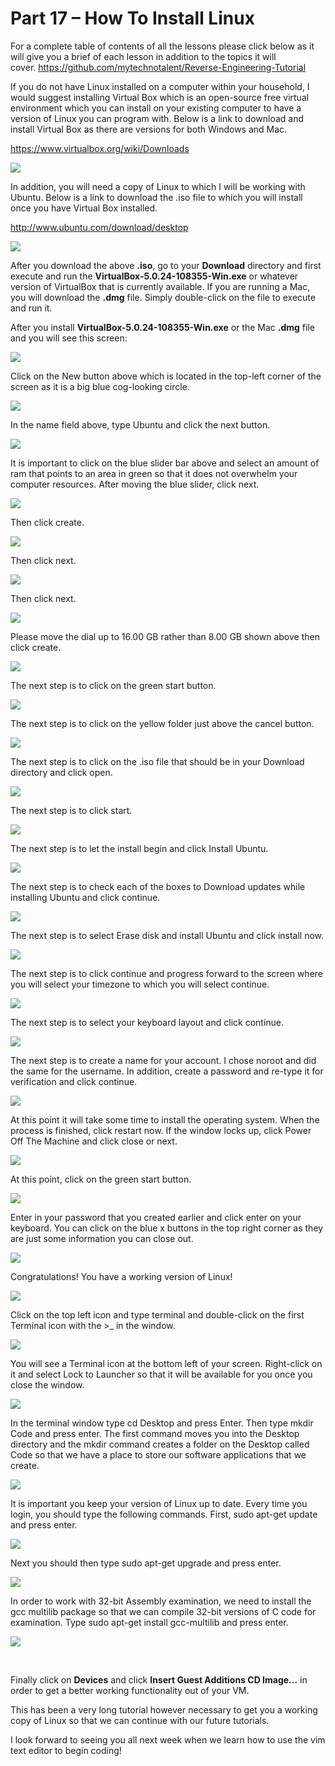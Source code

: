 # Part 17 – How To Install Linux

For a complete table of contents of all the lessons please click below as it will give you a brief of each lesson in addition to the topics it will cover.&nbsp;https://github.com/mytechnotalent/Reverse-Engineering-Tutorial

If you do not have Linux installed on a computer within your household, I would suggest installing Virtual Box which is an open-source free virtual environment which you can install on your existing computer to have a version of Linux you can program with.&nbsp;Below is a link to download and install Virtual Box as there are versions for both Windows and Mac.

<a href="https://www.virtualbox.org/wiki/Downloads " rel="nofollow noopener" target="_blank">https://www.virtualbox.org/wiki/Downloads </a>&nbsp;

<div class="slate-resizable-image-embed slate-image-embed__resize-full-width"><img src="https://media-exp1.licdn.com/dms/image/C4E12AQHhHXbd2EC_gw/article-inline_image-shrink_1000_1488/0/1520546417805?e=1614211200&amp;v=beta&amp;t=bUiydU5UZsf2ddynZuuZHGM66_INZOH6VwhFlPVULzI"/></div>

In addition, you will need a copy of Linux to which I will be working with Ubuntu. Below is a link to download the .iso file to which you will install once you have Virtual Box installed.

<a href="http://www.ubuntu.com/download/desktop" rel="nofollow noopener" target="_blank">http://www.ubuntu.com/download/desktop</a>&nbsp;

<div class="slate-resizable-image-embed slate-image-embed__resize-full-width"><img src="https://media-exp1.licdn.com/dms/image/C4E12AQHzIT-ccOaxhQ/article-inline_image-shrink_1000_1488/0/1520546418371?e=1614211200&amp;v=beta&amp;t=RLQj85buY3UTCUuC0_UnrHgLScgfX6RwN02CDsQXw24"/></div>

After you download the above __.iso__, go to your __Download__ directory and first execute and run the __VirtualBox-5.0.24-108355-Win.exe__ or whatever version of VirtualBox that is currently available. If you are running a Mac, you will download the __.dmg__ file. Simply double-click on the file to execute and run it.

After you install __VirtualBox-5.0.24-108355-Win.exe__ or the Mac __.dmg__ file and you will see this screen:

<div class="slate-resizable-image-embed slate-image-embed__resize-full-width"><img src="https://media-exp1.licdn.com/dms/image/C4E12AQHBqQiIDSBopA/article-inline_image-shrink_1000_1488/0/1520142514292?e=1614211200&amp;v=beta&amp;t=IbWyjYQCJynXVPw5dByweZHA8LhZ1YiA-VcM2hoMJMU"/></div>

Click on the New button above which is located in the top-left corner of the screen as it is a big blue cog-looking circle.

<div class="slate-resizable-image-embed slate-image-embed__resize-full-width"><img src="https://media-exp1.licdn.com/dms/image/C4E12AQFV_16AOWWxlA/article-inline_image-shrink_1000_1488/0/1520546417629?e=1614211200&amp;v=beta&amp;t=3_bUswBd7Z0LMxvvtRMX3lWjPEPXS-zZm0369Et-cos"/></div>

In the name field above, type Ubuntu and click the next button.

<div class="slate-resizable-image-embed slate-image-embed__resize-full-width"><img src="https://media-exp1.licdn.com/dms/image/C4E12AQFykZJKpnKzSA/article-inline_image-shrink_1000_1488/0/1520144655302?e=1614211200&amp;v=beta&amp;t=zFCTWT9M_Aqdk-RLRY6tp70F5gFZWPL8asRh0cfANfI"/></div>

It is important to click on the blue slider bar above and select an amount of ram that points to an area in green so that it does not overwhelm your computer resources.&nbsp;After moving the blue slider, click next.

<div class="slate-resizable-image-embed slate-image-embed__resize-full-width"><img src="https://media-exp1.licdn.com/dms/image/C4E12AQEHPe6x12V0fA/article-inline_image-shrink_1000_1488/0/1520233999467?e=1614211200&amp;v=beta&amp;t=s_TNY9-kwdKKpLi1KNusc8qWyba4l1Li82q5sTn7EZQ"/></div>

Then click create.

<div class="slate-resizable-image-embed slate-image-embed__resize-full-width"><img src="https://media-exp1.licdn.com/dms/image/C4E12AQEZ8hnxTa2yug/article-inline_image-shrink_1000_1488/0/1520546417541?e=1614211200&amp;v=beta&amp;t=AVr5yj8VGLtQGn3mCLGoVetoeMKDHFSC6oJdOV6Hxd0"/></div>

Then click next.

<div class="slate-resizable-image-embed slate-image-embed__resize-full-width"><img src="https://media-exp1.licdn.com/dms/image/C4E12AQFqJfoEsUcbUQ/article-inline_image-shrink_1000_1488/0/1520192640954?e=1614211200&amp;v=beta&amp;t=Z2O20Ym9dfZBaapw8GxITGsihmA5rhBHkxREsNNOSDU"/></div>

Then click next.

<div class="slate-resizable-image-embed slate-image-embed__resize-full-width"><img src="https://media-exp1.licdn.com/dms/image/C4E12AQEy7BtC_-sMDA/article-inline_image-shrink_1000_1488/0/1520240833155?e=1614211200&amp;v=beta&amp;t=j9vodXbjiwVNFreIVC946DlsRXo5M0V06VY1sDZ9dFc"/></div>

Please move the dial up to 16.00 GB rather than 8.00 GB shown above then click create.

<div class="slate-resizable-image-embed slate-image-embed__resize-full-width"><img src="https://media-exp1.licdn.com/dms/image/C4E12AQFOXMUsxGHM9g/article-inline_image-shrink_1000_1488/0/1520546417943?e=1614211200&amp;v=beta&amp;t=lVo-SgwN3ZOgJdvGDlyKsijAVw6IYI0ZNW4osseaedM"/></div>

The next step is to click on the green start button.

<div class="slate-resizable-image-embed slate-image-embed__resize-full-width"><img src="https://media-exp1.licdn.com/dms/image/C4E12AQGu0VTi61VXTA/article-inline_image-shrink_1000_1488/0/1520546417750?e=1614211200&amp;v=beta&amp;t=pRcSxeo-L3k__tlwooJszmwL0zObaZokjGJ08xTfYuc"/></div>

The next step is to click on the yellow folder just above the cancel button.

<div class="slate-resizable-image-embed slate-image-embed__resize-full-width"><img src="https://media-exp1.licdn.com/dms/image/C4E12AQH4nrb0MqoITg/article-inline_image-shrink_1000_1488/0/1520546417930?e=1614211200&amp;v=beta&amp;t=vdQ7uErv2HM1i5HiLP7FPVRrtnEvb9jm2bpEptH_mkg"/></div>

The next step is to click on the .iso file that should be in your Download directory and click open.

<div class="slate-resizable-image-embed slate-image-embed__resize-full-width"><img src="https://media-exp1.licdn.com/dms/image/C4E12AQGDdPks-jzT_g/article-inline_image-shrink_1000_1488/0/1520546422759?e=1614211200&amp;v=beta&amp;t=Xa5hVwMm6c2Q39yt2QShXaIrRqusxJGD3SZ3HoHEiSw"/></div>

The next step is to click start.

<div class="slate-resizable-image-embed slate-image-embed__resize-full-width"><img src="https://media-exp1.licdn.com/dms/image/C4E12AQF8yU9RHLNR5w/article-inline_image-shrink_1000_1488/0/1520233588958?e=1614211200&amp;v=beta&amp;t=dcxMgasOWPMmxvmHcka91pSpW4OtWTgae-_bkDDi7E4"/></div>

The next step is to let the install begin and click Install Ubuntu.

<div class="slate-resizable-image-embed slate-image-embed__resize-full-width"><img src="https://media-exp1.licdn.com/dms/image/C4E12AQEgk-IasRYLkQ/article-inline_image-shrink_1000_1488/0/1520145144109?e=1614211200&amp;v=beta&amp;t=56kJEJ4fT3Y5VOBR1HKlldvBRx7Y8C87ABpnmI8m7No"/></div>

The next step is to check each of the boxes to Download updates while installing Ubuntu and click continue.

<div class="slate-resizable-image-embed slate-image-embed__resize-full-width"><img src="https://media-exp1.licdn.com/dms/image/C4E12AQG1fR6rQdwc1w/article-inline_image-shrink_1000_1488/0/1520174384316?e=1614211200&amp;v=beta&amp;t=msvaZU2XHdl9RqzCviKHFfo0w6HjTw2nXldbGuu4IfY"/></div>

The next step is to select Erase disk and install Ubuntu and click install now.

<div class="slate-resizable-image-embed slate-image-embed__resize-full-width"><img src="https://media-exp1.licdn.com/dms/image/C4E12AQEE8tv09eCchg/article-inline_image-shrink_1000_1488/0/1520191636429?e=1614211200&amp;v=beta&amp;t=2W9xfvcjU1sSnrU8p2u4Vg1yt5mGdZAnY7LXndoTiUs"/></div>

The next step is to click continue and progress forward to the screen where you will select your timezone to which you will select continue.

<div class="slate-resizable-image-embed slate-image-embed__resize-full-width"><img src="https://media-exp1.licdn.com/dms/image/C4E12AQHAvy_pN1Ui6Q/article-inline_image-shrink_1000_1488/0/1520096080463?e=1614211200&amp;v=beta&amp;t=q3goS329WHzWkc_FBSkmGFxplsQGeDblNi3SGvCmhTg"/></div>

The next step is to select your keyboard layout and click continue.

<div class="slate-resizable-image-embed slate-image-embed__resize-full-width"><img src="https://media-exp1.licdn.com/dms/image/C4E12AQFQKT0L-5Yi3g/article-inline_image-shrink_1000_1488/0/1520173585526?e=1614211200&amp;v=beta&amp;t=VRCJzk4Lt5kSs7PhuN3uVWv3tVE0CE2UwcRFs0qpPYo"/></div>

The next step is to create a name for your account.&nbsp;I chose noroot and did the same for the username.&nbsp;In addition, create a password and re-type it for verification and click continue.

<div class="slate-resizable-image-embed slate-image-embed__resize-full-width"><img src="https://media-exp1.licdn.com/dms/image/C4E12AQGvnfEo4uTHvA/article-inline_image-shrink_1000_1488/0/1520109220172?e=1614211200&amp;v=beta&amp;t=N-3dylN_ikV-J3Kz2fuhcbcobMOS6tIxErgO3mgF3g4"/></div>

At this point it will take some time to install the operating system.&nbsp;When the process is finished, click restart now.&nbsp;If the window locks up, click Power Off The Machine and click close or next.

<div class="slate-resizable-image-embed slate-image-embed__resize-full-width"><img src="https://media-exp1.licdn.com/dms/image/C4E12AQEm3rJ8fvknbA/article-inline_image-shrink_1000_1488/0/1520546417404?e=1614211200&amp;v=beta&amp;t=VcqiqV2lT6EbASyUKi2FWVmo6v2vmx27-rdshK0PucY"/></div>

At this point, click on the green start button.

<div class="slate-resizable-image-embed slate-image-embed__resize-full-width"><img src="https://media-exp1.licdn.com/dms/image/C4E12AQGf5ThBfZ88Ig/article-inline_image-shrink_1000_1488/0/1520171098505?e=1614211200&amp;v=beta&amp;t=H5h5dT6ho7NwY8K1ReKfItfKmkd9XvtH21ZZTFkpCQI"/></div>

Enter in your password that you created earlier and click enter on your keyboard.&nbsp;You can click on the blue x buttons in the top right corner as they are just some information you can close out.

<div class="slate-resizable-image-embed slate-image-embed__resize-full-width"><img src="https://media-exp1.licdn.com/dms/image/C4E12AQG8Wm7H69hspQ/article-inline_image-shrink_1000_1488/0/1520230542621?e=1614211200&amp;v=beta&amp;t=1qN0X-xVlFaD3wbDAagegVdZo9cVvRThMKPJh7amLMo"/></div>

Congratulations!&nbsp;You have a working version of Linux!&nbsp;

<div class="slate-resizable-image-embed slate-image-embed__resize-full-width"><img src="https://media-exp1.licdn.com/dms/image/C4E12AQFT8sJRNYxwKA/article-inline_image-shrink_1000_1488/0/1520546418198?e=1614211200&amp;v=beta&amp;t=kZeeqvo5JSemMFcVp9SSbR0U_OXnjVVXm_xLeTUVZgc"/></div>

Click on the top left icon and type terminal and double-click on the first Terminal icon with the &gt;\_ in the window.

<div class="slate-resizable-image-embed slate-image-embed__resize-full-width"><img src="https://media-exp1.licdn.com/dms/image/C4E12AQH-ThVdEofJnA/article-inline_image-shrink_1000_1488/0/1520546419703?e=1614211200&amp;v=beta&amp;t=t5g7_m6Ot7m0Za4QGZh_rliso1ScE6WxFfV9Z3L_Sd0"/></div>

You will see a Terminal icon at the bottom left of your screen.&nbsp;Right-click on it and select Lock to Launcher so that it will be available for you once you close the window.

<div class="slate-resizable-image-embed slate-image-embed__resize-full-width"><img src="https://media-exp1.licdn.com/dms/image/C4E12AQG_ojcGNQaYUw/article-inline_image-shrink_1000_1488/0/1520143607467?e=1614211200&amp;v=beta&amp;t=ydmViND5K2lkSWVmf561wQuqWcVNb4XSK8TuOpLlpII"/></div>

In the terminal window type cd Desktop and press Enter.&nbsp;Then type mkdir Code and press enter.&nbsp;The first command moves you into the Desktop directory and the mkdir command creates a folder on the Desktop called Code so that we have a place to store our software applications that we create.

<div class="slate-resizable-image-embed slate-image-embed__resize-full-width"><img src="https://media-exp1.licdn.com/dms/image/C4E12AQHShsmCGxJ_1g/article-inline_image-shrink_1000_1488/0/1520546424769?e=1614211200&amp;v=beta&amp;t=_F4YbXdu9C-ZQ0qOcAZlXg64m1sZWKBuaXMh5G1ZMbU"/></div>

It is important you keep your version of Linux up to date.&nbsp;Every time you login, you should type the following commands.&nbsp;First, sudo apt-get update and press enter.

<div class="slate-resizable-image-embed slate-image-embed__resize-full-width"><img src="https://media-exp1.licdn.com/dms/image/C4E12AQF4NOz4C87yNQ/article-inline_image-shrink_1000_1488/0/1520244752356?e=1614211200&amp;v=beta&amp;t=xhLrGHxcUEpNQo9PVcXjPkSI0e2iO-CgsPx8puKAYZ4"/></div>

Next you should then type sudo apt-get upgrade and press enter.

<div class="slate-resizable-image-embed slate-image-embed__resize-full-width"><img src="https://media-exp1.licdn.com/dms/image/C4E12AQEsNsweEK2SHw/article-inline_image-shrink_1000_1488/0/1520546418182?e=1614211200&amp;v=beta&amp;t=bTEAWwAl_snQHA_UdeeRatVZKTPMyE0T-LG_towN3V4"/></div>

In order to work with 32-bit Assembly examination, we need to install the gcc multilib package so that we can compile 32-bit versions of C code for examination.&nbsp;Type sudo apt-get install gcc-multilib and press enter.

<div class="slate-resizable-image-embed slate-image-embed__resize-left"><img src="https://media-exp1.licdn.com/dms/image/C4E12AQHt2124vvYQdg/article-inline_image-shrink_1000_1488/0/1520546711790?e=1614211200&amp;v=beta&amp;t=TKnqFW0MMDKNoBl45s75PrWP4PlkgJASgv8gnSwj2TU"/></div>

&nbsp;&nbsp;&nbsp;&nbsp;

Finally click on __Devices__ and click __Insert Guest Additions CD Image…__ in order to get a better working functionality out of your VM.

This has been a very long tutorial however necessary to get you a working copy of Linux so that we can continue with our future tutorials.

I look forward to seeing you all next week when we learn how to use the vim text editor to begin coding!